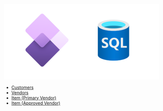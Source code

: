 
<img src="./ms-d365_fo.drawio.svg">

- [Customers](./ms-sql-scripts/customer.sql)
- [Vendors](./ms-sql-scripts/vendor.sql)
- [Item (Primary Vendor)](./ms-sql-scripts/item-primary-vendor.sql)
- [Item (Approved Vendor)](./ms-sql-scripts/item-approved-vendor.sql)
